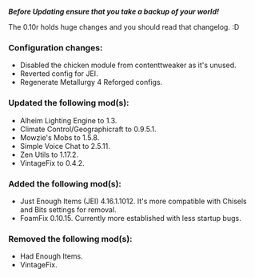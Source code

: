 ***Before Updating ensure that you take a backup of your world!***

The 0.10r holds huge changes and you should read that changelog. :D

### **__Configuration changes:__**
* Disabled the chicken module from contenttweaker as it's unused.
* Reverted config for JEI.
* Regenerate Metallurgy 4 Reforged configs.

### **__Updated the following mod(s):__**
* Alheim Lighting Engine to 1.3.
* Climate Control/Geographicraft to 0.9.5.1.
* Mowzie's Mobs to 1.5.8.
* Simple Voice Chat to 2.5.11.
* Zen Utils to 1.17.2.
* VintageFix to 0.4.2.

### **__Added the following mod(s):__**
* Just Enough Items (JEI) 4.16.1.1012. It's more compatible with Chisels and Bits settings for removal.
* FoamFix 0.10.15. Currently more established with less startup bugs.

### **__Removed the following mod(s):__**
* Had Enough Items.
* VintageFix.